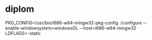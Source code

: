 diplom
======
PKG_CONFIG=/usr/bin/i686-w64-mingw32-pkg-config ./configure --enable-windowsystem=windowsGL --host=i686-w64-mingw32 LDFLAGS=-static
